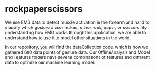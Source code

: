 # rockpaperscissors
 
We use EMG data to detect muscle activation in the forearm and hand to classify which gesture a user makes, either rock, paper, or scissors. By understanding how EMG works through this application, we are able to understand how to use it to model other situations in the world.

In our repository, you will find the dataCollection code, which is how we gathered 600 data points of gesture data. Our OfflineAnalysis and Model and Features folders have several combinations of features and different data to optimize our machine learning model.
